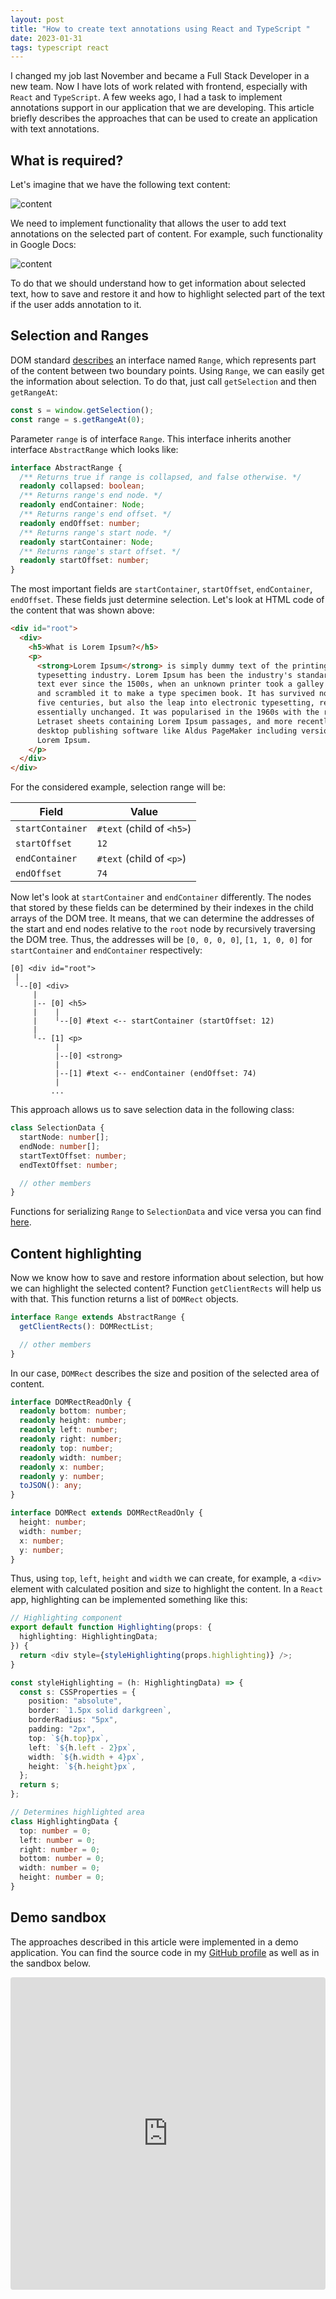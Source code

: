 ```yaml
---
layout: post
title: "How to create text annotations using React and TypeScript "
date: 2023-01-31
tags: typescript react
---
```


I changed my job last November and became a Full Stack Developer in a new team. Now I have lots of work related with frontend, especially with `React` and `TypeScript`. A few weeks ago, I had a task to implement annotations support in our application that we are developing. This article briefly describes the approaches that can be used to create an application with text annotations.

## What is required?

Let's imagine that we have the following text content:

<img src="{{site.baseurl}}/assets/2023/01/2023-01-31-react-html-annotations/image01.png" alt="content">

We need to implement functionality that allows the user to add text annotations on the selected part of content. For example, such functionality in Google Docs:

<img src="{{site.baseurl}}/assets/2023/01/2023-01-31-react-html-annotations/image02.png" alt="content">

To do that we should understand how to get information about selected text, how to save and restore it and how to highlight selected part of the text if the user adds annotation to it.

## Selection and Ranges

DOM standard [describes](https://dom.spec.whatwg.org/#ranges) an interface named `Range`, which represents part of the content between two boundary points. Using `Range`, we can easily get the information about selection. To do that, just call `getSelection` and then `getRangeAt`:

``` typescript
const s = window.getSelection();
const range = s.getRangeAt(0);
```

Parameter `range` is of interface `Range`. This interface inherits another interface `AbstractRange` which looks like:

``` typescript
interface AbstractRange {
  /** Returns true if range is collapsed, and false otherwise. */
  readonly collapsed: boolean;
  /** Returns range's end node. */
  readonly endContainer: Node;
  /** Returns range's end offset. */
  readonly endOffset: number;
  /** Returns range's start node. */
  readonly startContainer: Node;
  /** Returns range's start offset. */
  readonly startOffset: number;
}
```

The most important fields are `startContainer`, `startOffset`, `endContainer`, `endOffset`. These fields just determine selection. Let's look at HTML code of the content that was shown above:

``` html
<div id="root"> 
  <div>
    <h5>What is Lorem Ipsum?</h5>
    <p>
      <strong>Lorem Ipsum</strong> is simply dummy text of the printing and
      typesetting industry. Lorem Ipsum has been the industry's standard dummy
      text ever since the 1500s, when an unknown printer took a galley of type
      and scrambled it to make a type specimen book. It has survived not only
      five centuries, but also the leap into electronic typesetting, remaining
      essentially unchanged. It was popularised in the 1960s with the release of
      Letraset sheets containing Lorem Ipsum passages, and more recently with
      desktop publishing software like Aldus PageMaker including versions of
      Lorem Ipsum.
    </p>
  </div>
</div>
```

For the considered example, selection range will be:

| Field            | Value                     |
| ---------------- | ------------------------- |
| `startContainer` | `#text` (child of `<h5>`) |
| `startOffset`    | `12`                      |
| `endContainer`   | `#text` (child of `<p>`)  |
| `endOffset`      | `74`                      |

Now let's look at `startContainer` and `endContainer` differently. The nodes that stored by these fields can be determined by their indexes in the child arrays of the DOM tree. It means, that we can determine the addresses of the start and end nodes relative to the `root` node by recursively traversing the DOM tree. Thus, the addresses will be `[0, 0, 0, 0]`, `[1, 1, 0, 0]` for `startContainer` and `endContainer` respectively:

``` text
[0] <div id="root">
 |
 ╵--[0] <div>
     |
     |-- [0] <h5>
     |    |
     |    ╵--[0] #text <-- startContainer (startOffset: 12) 
     |
     ╵-- [1] <p>
          |
          |--[0] <strong>
          |
          |--[1] #text <-- endContainer (endOffset: 74) 
          |
         ...
```

This approach allows us to save selection data in the following class:

``` typescript
class SelectionData {
  startNode: number[];
  endNode: number[];
  startTextOffset: number;
  endTextOffset: number;

  // other members
}
```

Functions for serializing `Range` to `SelectionData` and vice versa you can find [here](https://github.com/alexeyfv/react-html-annotations/blob/main/src/hooks/useSelection.ts).

## Content highlighting

Now we know how to save and restore information about selection, but how we can highlight the selected content? Function `getClientRects` will help us with that. This function returns a list of `DOMRect` objects.

``` typescript
interface Range extends AbstractRange {
  getClientRects(): DOMRectList;

  // other members
}
```

In our case, `DOMRect` describes the size and position of the selected area of content.

``` typescript
interface DOMRectReadOnly {
  readonly bottom: number;
  readonly height: number;
  readonly left: number;
  readonly right: number;
  readonly top: number;
  readonly width: number;
  readonly x: number;
  readonly y: number;
  toJSON(): any;
}

interface DOMRect extends DOMRectReadOnly {
  height: number;
  width: number;
  x: number;
  y: number;
}
```

Thus, using `top`, `left`, `height` and `width` we can create, for example, a `<div>` element with calculated position and size to highlight the content. In a `React` app, highlighting can be implemented something like this:

``` typescript
// Highlighting component
export default function Highlighting(props: {
  highlighting: HighlightingData;
}) {
  return <div style={styleHighlighting(props.highlighting)} />;
}

const styleHighlighting = (h: HighlightingData) => {
  const s: CSSProperties = {
    position: "absolute",
    border: `1.5px solid darkgreen`,
    borderRadius: "5px",
    padding: "2px",
    top: `${h.top}px`,
    left: `${h.left - 2}px`,
    width: `${h.width + 4}px`,
    height: `${h.height}px`,
  };
  return s;
};

// Determines highlighted area
class HighlightingData {
  top: number = 0;
  left: number = 0;
  right: number = 0;
  bottom: number = 0;
  width: number = 0;
  height: number = 0;
}
```

## Demo sandbox

The approaches described in this article were implemented in a demo application. You can find the source code in my [GitHub profile](https://github.com/alexeyfv/react-html-annotations) as well as in the sandbox below.

<iframe
  src="https://codesandbox.io/embed/wandering-water-3rum90?autoresize=1&fontsize=14&hidenavigation=1&theme=dark&view=preview"
  style="
    width: 100%;
    height: 500px;
    border: 0;
    border-radius: 4px;
    overflow: hidden;
  "
  title="react-html-annotations-sandbox"
  allow="accelerometer; ambient-light-sensor; camera; encrypted-media; geolocation; gyroscope; hid; microphone; midi; payment; usb; vr; xr-spatial-tracking"
  sandbox="allow-forms allow-modals allow-popups allow-presentation allow-same-origin allow-scripts"
></iframe>
